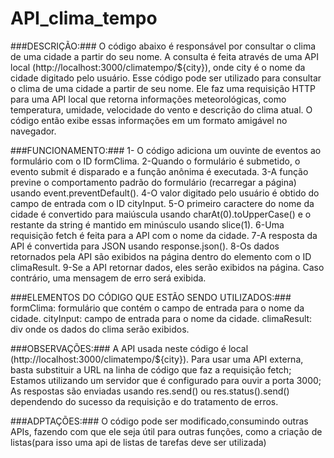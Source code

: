 # API_clima_tempo

###DESCRIÇÃO:###
O código abaixo é responsável por consultar o clima de uma cidade a partir do seu nome. A consulta é feita através de uma API local (http://localhost:3000/climatempo/${city}), onde city é o nome da cidade digitado pelo usuário.
Esse código pode ser utilizado para consultar o clima de uma cidade a partir de seu nome. Ele faz uma requisição HTTP para uma API local que retorna informações meteorológicas, como temperatura, umidade, velocidade do vento e descrição do clima atual. O código então exibe essas informações em um formato amigável no navegador.

###FUNCIONAMENTO:###
1- O código adiciona um ouvinte de eventos ao formulário com o ID formClima.
2-Quando o formulário é submetido, o evento submit é disparado e a função anônima é executada.
3-A função previne o comportamento padrão do formulário (recarregar a página) usando event.preventDefault().
4-O valor digitado pelo usuário é obtido do campo de entrada com o ID cityInput.
5-O primeiro caractere do nome da cidade é convertido para maiúscula usando charAt(0).toUpperCase() e o restante da string é mantido em minúsculo usando slice(1).
6-Uma requisição fetch é feita para a API com o nome da cidade.
7-A resposta da API é convertida para JSON usando response.json().
8-Os dados retornados pela API são exibidos na página dentro do elemento com o ID climaResult.
9-Se a API retornar dados, eles serão exibidos na página. Caso contrário, uma mensagem de erro será exibida.

###ELEMENTOS DO CÓDIGO QUE ESTÃO SENDO UTILIZADOS:###
formClima: formulário que contém o campo de entrada para o nome da cidade.
cityInput: campo de entrada para o nome da cidade.
climaResult: div onde os dados do clima serão exibidos.

###OBSERVAÇÕES:###
A API usada neste código é local (http://localhost:3000/climatempo/${city}). Para usar uma API externa, basta substituir a URL na linha de código que faz a requisição fetch;
Estamos utilizando um servidor que é configurado para ouvir a porta 3000;
As respostas são enviadas usando res.send() ou res.status().send() dependendo do sucesso da requisição e do tratamento de erros.

###ADPTAÇÕES:###
O código pode ser modificado,consumindo outras APIs, fazendo com que ele seja útil para outras funções, como a criação de listas(para isso uma api de listas de tarefas deve ser utilizada)



 

  
